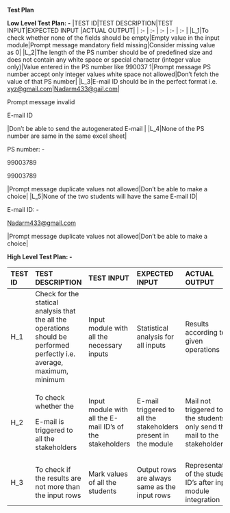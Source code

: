 ﻿**Test Plan**
 
 **Low Level Test Plan: -**
 |TEST ID|TEST DESCRIPTION|TEST INPUT|EXPECTED INPUT |ACTUAL OUTPUT|
| :- | :- | :- | :- | :- |
|L\_1|To check whether none of the fields should be empty|Empty value in the input module|Prompt message mandatory field missing|Consider missing value as 0|
|L\_2|The length of the PS number should be of predefined size and does not contain any white space or special character (integer value only)|Value entered in the PS number like 990037 1|Prompt message PS number accept only integer values white space not allowed|Don’t fetch the value of that PS number|
|L\_3|E-mail ID should be in the perfect format i.e. xyz@gmail.com|Nadarm433@gail.com|<p>Prompt message invalid </p><p>E-mail ID</p>|Don’t be able to send the autogenerated    E-mail |
|L\_4|None of the PS number are same in the same excel sheet|<p>PS number: -</p><p>99003789</p><p>99003789</p>|Prompt message duplicate values not allowed|Don’t be able to make a choice|
|L\_5|None of the two students will have the same E-mail ID|<p>E-mail ID: -</p><p>Nadarm433@gmail.com</p><p></p>|Prompt message duplicate values not allowed|Don’t be able to make a choice|


**High Level Test Plan: -**

|TEST ID|TEST DESCRIPTION|TEST INPUT|EXPECTED INPUT|ACTUAL OUTPUT|
| :- | :- | :- | :- | :- |
|H\_1|Check for the statical analysis that the all the operations should be performed perfectly i.e. average, maximum, minimum  |Input module with all the necessary inputs|Statistical analysis for all inputs|Results according to given operations|
|H\_2|<p>To check whether   the </p><p>E-mail is triggered to all the stakeholders</p>|Input module with all the E-mail ID’s of the stakeholders|E-mail triggered to all the stakeholders present in the module|Mail not triggered to the students only send the mail to the stakeholders|
|H\_3|To check if the results are not more than the input rows|Mark values of all the students|Output rows are always same as the input rows|Representation of the student ID’s after input module integration|

